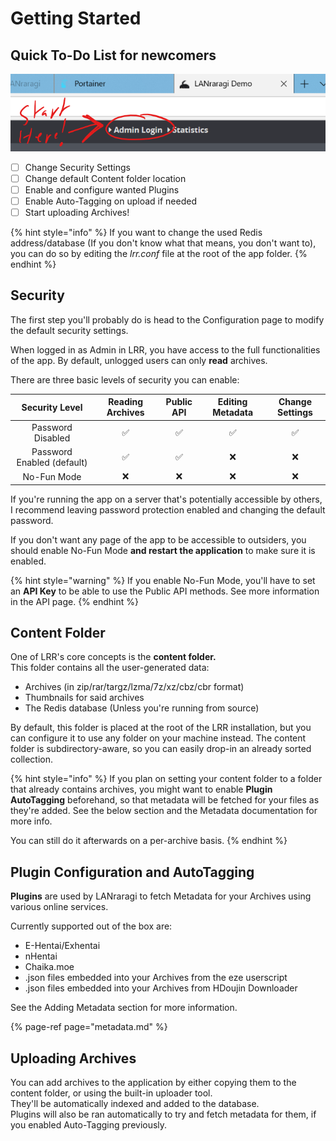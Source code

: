 # Getting Started

## Quick To-Do List for newcomers

![The default password for a new LRR install is &quot;kamimamita&quot;.](../.gitbook/assets/login.png)

* [ ] Change Security Settings
* [ ] Change default Content folder location
* [ ] Enable and configure wanted Plugins
* [ ] Enable Auto-Tagging on upload if needed
* [ ] Start uploading Archives!

{% hint style="info" %}
If you want to change the used Redis address/database \(If you don't know what that means, you don't want to\), you can do so by editing the _lrr.conf_ file at the root of the app folder.
{% endhint %}

## Security

The first step you'll probably do is head to the Configuration page to modify the default security settings.

When logged in as Admin in LRR, you have access to the full functionalities of the app. By default, unlogged users can only **read** archives.

There are three basic levels of security you can enable:

| Security Level | Reading Archives | Public API | Editing Metadata | Change Settings |
| :---: | :---: | :---: | :---: | :---: |
| Password Disabled | ✅ | ✅ | ✅ | ✅ |
| Password Enabled \(default\) | ✅ | ✅ | ❌ | ❌ |
| No-Fun Mode | ❌ | ❌ | ❌ | ❌ |

If you're running the app on a server that's potentially accessible by others, I recommend leaving password protection enabled and changing the default password.

If you don't want any page of the app to be accessible to outsiders, you should enable No-Fun Mode **and restart the application** to make sure it is enabled.

{% hint style="warning" %}
If you enable No-Fun Mode, you'll have to set an **API Key** to be able to use the Public API methods. See more information in the API page.
{% endhint %}

## Content Folder

One of LRR's core concepts is the **content folder.**  
This folder contains all the user-generated data:

* Archives \(in zip/rar/targz/lzma/7z/xz/cbz/cbr format\)  
* Thumbnails for said archives
* The Redis database \(Unless you're running from source\)  

By default, this folder is placed at the root of the LRR installation, but you can configure it to use any folder on your machine instead. The content folder is subdirectory-aware, so you can easily drop-in an already sorted collection.

{% hint style="info" %}
If you plan on setting your content folder to a folder that already contains archives, you might want to enable **Plugin AutoTagging** beforehand, so that metadata will be fetched for your files as they're added. See the below section and the Metadata documentation for more info.

You can still do it afterwards on a per-archive basis.
{% endhint %}

## Plugin Configuration and AutoTagging

**Plugins** are used by LANraragi to fetch Metadata for your Archives using various online services.

Currently supported out of the box are:

* E-Hentai/Exhentai
* nHentai
* Chaika.moe
* .json files embedded into your Archives from the eze userscript
* .json files embedded into your Archives from HDoujin Downloader

See the Adding Metadata section for more information.

{% page-ref page="metadata.md" %}

## Uploading Archives

You can add archives to the application by either copying them to the content folder, or using the built-in uploader tool.  
They'll be automatically indexed and added to the database.  
Plugins will also be ran automatically to try and fetch metadata for them, if you enabled Auto-Tagging previously.  

